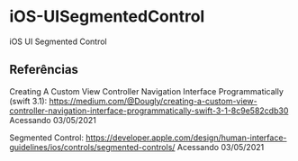 # iOS-UISegmentedControl
iOS UI Segmented Control

## Referências

Creating A Custom View Controller Navigation Interface Programmatically (swift 3.1): https://medium.com/@Dougly/creating-a-custom-view-controller-navigation-interface-programmatically-swift-3-1-8c9e582cdb30 Acessando 03/05/2021

Segmented Control: https://developer.apple.com/design/human-interface-guidelines/ios/controls/segmented-controls/ Acessando 03/05/2021
